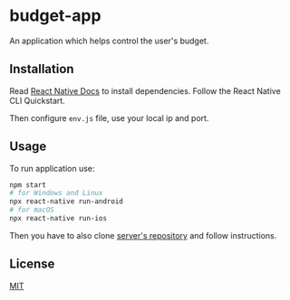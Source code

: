 # budget-app


An application which helps control the user's budget.

## Installation

Read [React Native Docs](https://reactnative.dev/docs/getting-started) to install dependencies. Follow the React Native CLI Quickstart.

Then configure `env.js` file, use your local ip and port.

## Usage
To run application use:

```bash
npm start
# for Windows and Linux
npx react-native run-android 
# for macOS
npx react-native run-ios
```
Then you have to also clone [server's repository](https://github.com/DybekK/budget-app-symfony) and follow instructions.

## License
[MIT](https://choosealicense.com/licenses/mit/)
